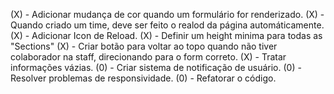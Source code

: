 (X) - Adicionar mudança de cor quando um formulário for renderizado.
(X) - Quando criado um time, deve ser feito o realod da página automáticamente.
(X) - Adicionar Icon de Reload.
(X) - Definir um height minima para todas as "Sections"
(X) - Criar botão para voltar ao topo quando não tiver colaborador na staff, direcionando para o form correto.
(X) - Tratar informações vázias.
(0) - Criar sistema de notificação de usuário.
(0) - Resolver problemas de responsividade.
(0) - Refatorar o código.
